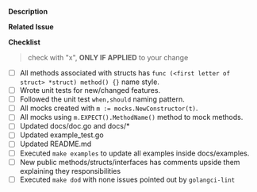 <!-- Please follow the PR naming pattern. -->
<!-- For features: feature/name -->
<!-- For fixes: fix/name -->

**Description**
<!-- Please, describe how this PR will be useful. If it has any tricky technical detail, please explain too. -->

**Related Issue**
<!-- If it has any issue related to this PR, please add a reference here. -->

**Checklist**
> check with "x", **ONLY IF APPLIED** to your change

- [ ] All methods associated with structs has ```func (<first letter of struct> *struct) method() {}``` name style. <!-- If applied -->
- [ ] Wrote unit tests for new/changed features. <!-- If applied -->
- [ ] Followed the unit test ```when,should``` naming pattern. <!-- If applied -->
- [ ] All mocks created with ```m := mocks.NewConstructor(t)```. <!-- If applied -->
- [ ] All mocks using ```m.EXPECT().MethodName()``` method to mock methods. <!-- If applied -->
- [ ] Updated docs/doc.go and docs/* <!-- If applied -->
- [ ] Updated example_test.go <!-- If applied -->
- [ ] Updated README.md <!-- If applied -->
- [ ] Executed `make examples` to update all examples inside docs/examples. <!-- If applied -->
- [ ] New public methods/structs/interfaces has comments upside them explaining they responsibilities <!-- If applied -->
- [ ] Executed `make dod` with none issues pointed out by `golangci-lint`